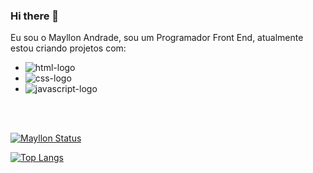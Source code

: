 ### Hi there 👋

Eu sou o Mayllon Andrade, sou um Programador Front End, atualmente estou criando projetos com:

  - <img src="https://img.shields.io/badge/HTML5-E34F26?style=for-the-badge&logo=html5&logoColor=white" alt="html-logo"/>
  - <img src="https://img.shields.io/badge/CSS3-1572B6?style=for-the-badge&logo=css3&logoColor=white" alt="css-logo"/>
  - <img src="https://img.shields.io/badge/JavaScript-F7DF1E?style=for-the-badge&logo=javascript&logoColor=black" alt="javascript-logo"/>
<br>
<br>

[![ Mayllon Status  ](https://github-readme-stats.vercel.app/api?username=vynysdesthys)](https://github.com/anuraghazra/github-readme-stats)

[![Top Langs](https://github-readme-stats.vercel.app/api/top-langs/?username=vynysdesthys)](https://github.com/anuraghazra/github-readme-stats)
